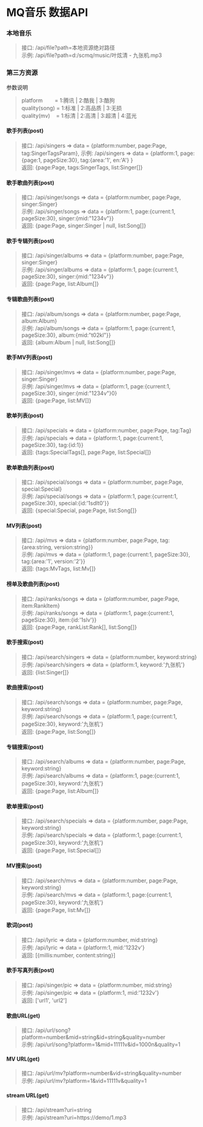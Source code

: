 # MQ音乐 数据API

### 本地音乐

> 接口: /api/file?path=本地资源绝对路径 <br>
> 示例: /api/file?path=d:/scmq/music/叶炫清 - 九张机.mp3

### 第三方资源

参数说明
> platform &nbsp;&nbsp;&nbsp;&nbsp;&nbsp;&nbsp; = 1:腾讯 | 2:酷我 | 3:酷狗 <br>
> quality(song) = 1:标准 | 2:高品质 | 3:无损 <br>
> quality(mv) &nbsp;&nbsp; = 1:标清 | 2:高清 | 3:超清 | 4:蓝光 <br>

#### 歌手列表(post)

> 接口: /api/singers => data = {platform:number, page:Page, tag:SingerTagsParam},
> 示例: /api/singers => data = {platform:1, page:{page:1, pageSize:30}, tag:{area:'1', en:'A'} } <br>
> 返回: {page:Page, tags:SingerTags, list:Singer[]}

#### 歌手歌曲列表(post)

> 接口: /api/singer/songs => data = {platform:number, page:Page, singer:Singer} <br>
> 示例: /api/singer/songs => data = {platform:1, page:{current:1, pageSize:30}, singer:{mid:"1234v"}} <br>
> 返回: {page:Page, singer:Singer | null, list:Song[]}

#### 歌手专辑列表(post)

> 接口: /api/singer/albums => data = {platform:number, page:Page, singer:Singer} <br>
> 示例: /api/singer/albums => data = {platform:1, page:{current:1, pageSize:30}, singer:{mid:"1234v"}} <br>
> 返回: {page:Page, list:Album[]}

#### 专辑歌曲列表(post)

> 接口: /api/album/songs => data = {platform:number, page:Page, album:Album} <br>
> 示例: /api/album/songs => data = {platform:1, page:{current:1, pageSize:30}, album:{mid:"t02kl"}} <br>
> 返回: {album:Album | null, list:Song[]}

#### 歌手MV列表(post)

> 接口: /api/singer/mvs => data = {platform:number, page:Page, singer:Singer} <br>
> 示例: /api/singer/mvs => data = {platform:1, page:{current:1, pageSize:30}, singer:{mid:"1234v"}0} <br>
> 返回: {page:Page, list:MV[]}

#### 歌单列表(post)

> 接口: /api/specials => data = {platform:number, page:Page, tag:Tag} <br>
> 示例: /api/specials => data = {platform:1, page:{current:1, pageSize:30}, tag:{id:1}} <br>
> 返回: {tags:SpecialTags[], page:Page, list:Special[]}

#### 歌单歌曲列表(post)

> 接口: /api/special/songs => data = {platform:number, page:Page, special:Special} <br>
> 示例: /api/special/songs => data = {platform:1, page:{current:1, pageSize:30}, special:{id:'1sdlt0'}} <br>
> 返回: {special:Special, page:Page, list:Song[]}

#### MV列表(post)

> 接口: /api/mvs => data = {platform:number, page:Page, tag:{area:string, version:string}} <br>
> 示例: /api/mvs => data = {platform:1, page:{current:1, pageSize:30}, tag:{area:'1', version:'2'}} <br>
> 返回: {tags:MvTags, list:Mv[]}

#### 榜单及歌曲列表(post)

> 接口: /api/ranks/songs => data = {platform:number, page:Page, item:RankItem} <br>
> 示例: /api/ranks/songs => data = {platform:1, page:{current:1, pageSize:30}, item:{id:'1slv'}} <br>
> 返回: {page:Page, rankList:Rank[], list:Song[]}

#### 歌手搜索(post)

> 接口: /api/search/singers => data = {platform:number, keyword:string} <br>
> 示例: /api/search/singers => data = {platform:1, keyword:'九张机'} <br>
> 返回: {list:Singer[]}


#### 歌曲搜索(post)

> 接口: /api/search/songs => data = {platform:number, page:Page, keyword:string} <br>
> 示例: /api/search/songs => data = {platform:1, page:{current:1, pageSize:30}, keyword:'九张机'} <br>
> 返回: {page:Page, list:Song[]}

#### 专辑搜索(post)

> 接口: /api/search/albums => data = {platform:number, page:Page, keyword:string} <br>
> 示例: /api/search/albums => data = {platform:1, page:{current:1, pageSize:30}, keyword:'九张机'} <br>
> 返回: {page:Page, list:Album[]}

#### 歌单搜索(post)

> 接口: /api/search/specials => data = {platform:number, page:Page, keyword:string} <br>
> 示例: /api/search/specials => data = {platform:1, page:{current:1, pageSize:30}, keyword:'九张机'} <br>
> 返回: {page:Page, list:Special[]}

#### MV搜索(post)

> 接口: /api/search/mvs => data = {platform:number, page:Page, keyword:string} <br>
> 示例: /api/search/mvs => data = {platform:1, page:{current:1, pageSize:30}, keyword:'九张机'} <br>
> 返回: {page:Page, list:Mv[]}

#### 歌词(post)

> 接口: /api/lyric => data = {platform:number, mid:string} <br>
> 示例: /api/lyric => data = {platform:1, mid:'1232v'} <br>
> 返回: [{millis:number, content:string}]

#### 歌手写真列表(post)

> 接口: /api/singer/pic => data = {platform:number, mid:string} <br>
> 示例: /api/singer/pic => data = {platform:1, mid:'1232v'} <br>
> 返回: ['url1', 'url2']

#### 歌曲URL(get)

> 接口: /api/url/song?platform=number&mid=string&id=string&quality=number <br>
> 示例: /api/url/song?platform=1&mid=11111v&id=1000n&quality=1 <br>

#### MV URL(get)

> 接口: /api/url/mv?platform=number&vid=string&quality=number <br>
> 示例: /api/url/mv?platform=1&vid=11111v&quality=1 <br>

#### stream URL(get)

> 接口: /api/stream?uri=string <br>
> 示例: /api/stream?uri=https://demo/1.mp3 <br>
